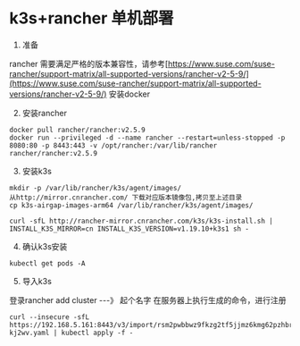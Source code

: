 # k3s+rancher 单机部署

1. 准备

rancher 需要满足严格的版本兼容性，请参考[https://www.suse.com/suse-rancher/support-matrix/all-supported-versions/rancher-v2-5-9/](https://www.suse.com/suse-rancher/support-matrix/all-supported-versions/rancher-v2-5-9/)
安装docker

2. 安装rancher
```
docker pull rancher/rancher:v2.5.9
docker run --privileged -d --name rancher --restart=unless-stopped -p 8080:80 -p 8443:443 -v /opt/rancher:/var/lib/rancher rancher/rancher:v2.5.9
```

3. 安装k3s
```
mkdir -p /var/lib/rancher/k3s/agent/images/
从http://mirror.cnrancher.com/ 下载对应版本镜像包,拷贝至上述目录
cp k3s-airgap-images-arm64 /var/lib/rancher/k3s/agent/images/

curl -sfL http://rancher-mirror.cnrancher.com/k3s/k3s-install.sh | INSTALL_K3S_MIRROR=cn INSTALL_K3S_VERSION=v1.19.10+k3s1 sh -
```

4. 确认k3s安装
```
kubectl get pods -A
```

5. 导入k3s

登录rancher
add cluster ---》 起个名字
在服务器上执行生成的命令，进行注册
```
curl --insecure -sfL https://192.168.5.161:8443/v3/import/rsm2pwbbwz9fkzg2tf5jjmz6kmg62pzhbrcffzzp9gflrqt6fcb8p5_c-kj2wv.yaml | kubectl apply -f -
```